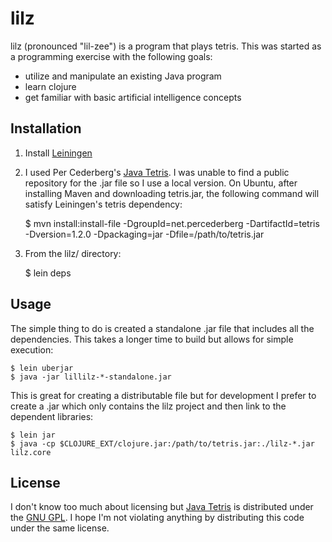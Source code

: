 # lilz

lilz (pronounced "lil-zee") is a program that plays tetris.  This was started as a programming exercise with the following goals:

* utilize and manipulate an existing Java program
* learn clojure
* get familiar with basic artificial intelligence concepts

## Installation

1. Install [Leiningen](https://github.com/technomancy/leiningen)
2. I used Per Cederberg's [Java Tetris](http://www.percederberg.net/software/tetris/index.html).  I was unable to find a public repository for the .jar file so I use a local version.  On Ubuntu, after installing Maven and downloading tetris.jar, the following command will satisfy Leiningen's tetris dependency:

    $ mvn install:install-file -DgroupId=net.percederberg -DartifactId=tetris -Dversion=1.2.0 -Dpackaging=jar -Dfile=/path/to/tetris.jar

3. From the lilz/ directory:

    $ lein deps

## Usage

The simple thing to do is created a standalone .jar file that includes all the dependencies.  This takes a longer time to build but allows for simple execution:

    $ lein uberjar
    $ java -jar lillilz-*-standalone.jar

This is great for creating a distributable file but for development I prefer to create a .jar which only contains the lilz project and then link to the dependent libraries:

    $ lein jar
    $ java -cp $CLOJURE_EXT/clojure.jar:/path/to/tetris.jar:./lilz-*.jar lilz.core


## License

I don't know too much about licensing but [Java Tetris](http://www.percederberg.net/software/tetris/index.html) is distributed under the [GNU GPL](http://www.gnu.org/copyleft/gpl.html).  I hope I'm not violating anything by distributing this code under the same license.
